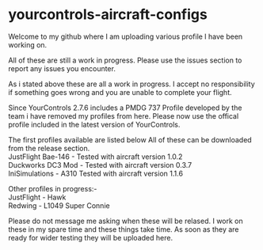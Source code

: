# yourcontrols-aircraft-configs

Welcome to my github where I am uploading various profile I have been working on.

All of these are still a work in progress. Please use the issues section to report any issues you encounter.

As i stated above these are all a work in progress. I accept no responsibility if something goes wrong and you are unable to complete your flight.  

Since YourControls 2.7.6 includes a PMDG 737 Profile developed by the team i have removed my profiles from here. Please now use the offical profile included in the latest version of YourControls.

The first profiles available are listed below All of these can be downloaded from the release section.  
JustFlight Bae-146 - Tested with aircraft version 1.0.2  
Duckworks DC3 Mod - Tested with aircraft version 0.3.7  
IniSimulations - A310 Tested with aircraft version 1.1.6  

Other profiles in progress:-     
JustFlight - Hawk  
Redwing - L1049 Super Connie

Please do not message me asking when these will be relased. I work on these in my spare time and these things take time. As soon as they are ready for wider testing they will be uploaded here.
